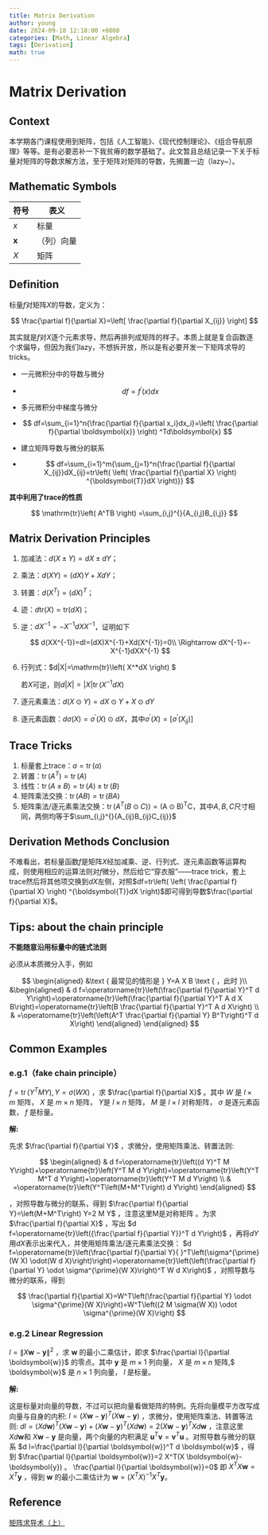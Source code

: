 ```yaml
---
title: Matrix Derivation
author: young
date: 2024-09-18 12:18:00 +0800
categories: [Math, Linear Algebra]
tags: [Derivation]
math: true
---
```




# Matrix Derivation

## Context

本学期各门课程使用到矩阵，包括《人工智能》、《现代控制理论》、《组合导航原理》等等。是有必要恶补一下我贫瘠的数学基础了。此文暂且总结记录一下关于标量对矩阵的导数求解方法，至于矩阵对矩阵的导数，先搁置一边（lazy~）。

## Mathematic Symbols

| 符号             | 表义       |
| ---------------- | ---------- |
| $x$              | 标量       |
| $\boldsymbol{x}$ | （列）向量 |
| $X$              | 矩阵       |

## Definition

标量$f$对矩阵$X$的导数，定义为：

$$
\frac{\partial f}{\partial X}=\left[ \frac{\partial f}{\partial X_{ij}} \right]
$$

其实就是$f$对$X$逐个元素求导，然后再排列成矩阵的样子。本质上就是复合函数逐个求偏导，但因为我们lazy，不想拆开放，所以是有必要开发一下矩阵求导的tricks。

- 一元微积分中的导数与微分
- 
  $$
  df=f^{\prime}(x)dx
  $$


- 多元微积分中梯度与微分
- 
  $$
  df=\sum_{i=1}^n{\frac{\partial f}{\partial x_i}dx_i}=\left( \frac{\partial f}{\partial \boldsymbol{x}} \right) ^Td\boldsymbol{x}
  $$

- 建立矩阵导数与微分的联系
- 
  $$
  df=\sum_{i=1}^m{\sum_{j=1}^n{\frac{\partial f}{\partial X_{ij}}dX_{ij}=tr\left( \left( \frac{\partial f}{\partial X} \right) ^{\boldsymbol{T}}dX \right)}}
  $$

**其中利用了trace的性质**

$$
\mathrm{tr}\left( A^TB \right) =\sum_{i,j}^{}{A_{i,j}B_{i,j}}
$$


## Matrix Derivation Principles

1. 加减法：$d(X\pm Y)=dX\pm dY$；

2. 乘法：$d(XY)=(dX)Y+XdY$；

3. 转置：$d(X^T)=(dX)^T$；

4. 迹：$d\text{tr}(X)=\text{tr}(dX)$；

5. 逆：$dX^{-1}=-X^{-1}dXX^{-1}$，证明如下
   
   $$
   d(XX^{-1})=dI=(dX)X^{-1}+Xd(X^{-1})=0\\
   \Rightarrow dX^{-1}=-X^{-1}dXX^{-1}
   $$

6. 行列式：$d|X|=\mathrm{tr}\left( X^*dX \right) $

   若$X$可逆，则$d|X|=|X|\operatorname{tr}\left(X^{-1} d X\right)$

7. 逐元素乘法：$d\left(X\odot Y\right)=d X\odot Y+X\odot dY$

8. 逐元素函数：$d\sigma(X)=\sigma^{\prime}(X)\odot dX$，其中$\sigma^{\prime}(X)=[\sigma^{\prime}(X_{ij})]$

## Trace Tricks

1. 标量套上trace：$a=\operatorname{tr}(a)$
2. 转置：$\operatorname{tr}(A^T)=\operatorname{tr}(A)$
3. 线性：$\operatorname{tr}(A\pm B)=\operatorname{tr}(A)\pm \operatorname{tr}(B)$
4. 矩阵乘法交换：$\operatorname{tr}(AB)=\operatorname{tr}(BA)$
5. 矩阵乘法/逐元素乘法交换：$\operatorname{tr}(A^T(B\odot C))=\operatorname{(A\odot B)^T C}$，其中$A,B,C$尺寸相同，两侧均等于$\sum_{i,j}^{}{A_{ij}B_{ij}C_{ij}}$

## Derivation Methods Conclusion

不难看出，若标量函数$f$是矩阵$X$经加减乘、逆、行列式、逐元素函数等运算构成，则使用相应的运算法则对$f$微分，然后给它“穿衣服”——trace trick，套上trace然后将其他项交换到$dX$左侧，对照$df=tr\left( \left( \frac{\partial f}{\partial X} \right) ^{\boldsymbol{T}}dX \right)$即可得到导数$\frac{\partial f}{\partial X}$。

## Tips: about the chain principle

**不能随意沿用标量中的链式法则**

必须从本质微分入手，例如

$$
\begin{aligned}
&\text { 最常见的情形是 } Y=A X B \text { ，此时 }\\
&\begin{aligned}
& d f=\operatorname{tr}\left(\frac{\partial f}{\partial Y}^T d Y\right)=\operatorname{tr}\left(\frac{\partial f}{\partial Y}^T A d X B\right)=\operatorname{tr}\left(B \frac{\partial f}{\partial Y}^T A d X\right) \\
& =\operatorname{tr}\left(\left(A^T \frac{\partial f}{\partial Y} B^T\right)^T d X\right)
\end{aligned}
\end{aligned}
$$

## Common Examples

### e.g.1（fake chain principle）

$f=\operatorname{tr}\left(Y^T M Y\right), Y=\sigma(W X)$ ，求 $\frac{\partial f}{\partial X}$ 。其中 $W$ 是 $l \times m$ 矩阵， $X$ 是 $m \times n$ 矩阵， $Y$是 $l \times n$ 矩阵， $M$ 是 $l \times l$ 对称矩阵， $\sigma$ 是逐元素函数， $f$ 是标量。

**解:** 

先求 $\frac{\partial f}{\partial Y}$ ，求微分，使用矩阵乘法、转置法则:

$$
\begin{aligned}
& d f=\operatorname{tr}\left((d Y)^T M Y\right)+\operatorname{tr}\left(Y^T M d Y\right)=\operatorname{tr}\left(Y^T M^T d Y\right)+\operatorname{tr}\left(Y^T M d Y\right) \\
& =\operatorname{tr}\left(Y^T\left(M+M^T\right) d Y\right)
\end{aligned}
$$

，对照导数与微分的联系，得到 $\frac{\partial f}{\partial Y}=\left(M+M^T\right) Y=2 M Y$ ，注意这里M是对称矩阵 。为求 $\frac{\partial f}{\partial X}$ ，写出 $d f=\operatorname{tr}\left({\frac{\partial f}{\partial Y}}^T d Y\right)$ ，再将$dY$用$dX$表示出来代入，并使用矩阵乘法/逐元素乘法交换： $d f=\operatorname{tr}\left(\frac{\partial f}{\partial Y}{ }^T\left(\sigma^{\prime}(W X) \odot(W d X)\right)\right)=\operatorname{tr}\left(\left(\frac{\partial f}{\partial Y} \odot \sigma^{\prime}(W X)\right)^T W d X\right)$ ，对照导数与微分的联系，得到

$$
\frac{\partial f}{\partial X}=W^T\left(\frac{\partial f}{\partial Y} \odot \sigma^{\prime}(W X)\right)=W^T\left((2 M \sigma(W X)) \odot \sigma^{\prime}(W X)\right)
$$


### e.g.2 Linear Regression

$l=\|X \boldsymbol{w}-\boldsymbol{y}\|^2$ ，求 $\boldsymbol{w}$ 的最小二乘估计，即求 $\frac{\partial l}{\partial \boldsymbol{w}}$ 的零点。其中 $\boldsymbol{y}$ 是 $m \times 1$ 列向量， $X$ 是 $m \times n$ 矩阵,$ \boldsymbol{w}$ 是 $n \times 1$ 列向量， $l$ 是标量。

**解:** 

这是标量对向量的导数，不过可以把向量看做矩阵的特例。先将向量模平方改写成向量与自身的内积: $l=(X \boldsymbol{w}-\boldsymbol{y})^T(X \boldsymbol{w}-\boldsymbol{y})$ ，求微分，使用矩阵乘法、转置等法则:
$d l=(X d \boldsymbol{w})^T(X \boldsymbol{w}-\boldsymbol{y})+(X \boldsymbol{w}-\boldsymbol{y})^T(X d \boldsymbol{w})=2(X \boldsymbol{w}-\boldsymbol{y})^T X d \boldsymbol{w}$ ，注意这里 $X d \boldsymbol{w}$和 $X \boldsymbol{w}-\boldsymbol{y}$ 是向量，两个向量的内积满足 $\boldsymbol{u}^T \boldsymbol{v}=\boldsymbol{v}^T \boldsymbol{u}$ 。对照导数与微分的联系 $d l=\frac{\partial l}{\partial \boldsymbol{w}}^T d \boldsymbol{w}$ ，得到 $\frac{\partial l}{\partial \boldsymbol{w}}=2 X^T(X \boldsymbol{w}-\boldsymbol{y}) 。 \frac{\partial l}{\partial \boldsymbol{w}}=0$ 即 $X^T X \boldsymbol{w}=X^T \boldsymbol{y}$ ，得到 $\boldsymbol{w}$ 的最小二乘估计为 $\boldsymbol{w}=\left(X^T X\right)^{-1} X^T \boldsymbol{y}$。

## Reference

[矩阵求导术（上）](https://zhuanlan.zhihu.com/p/24709748)
